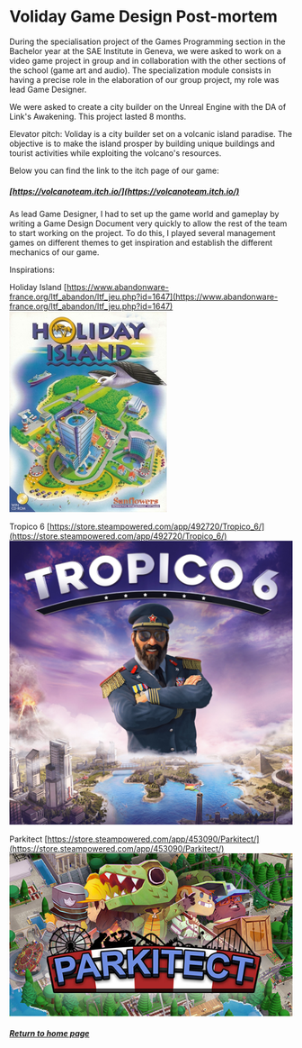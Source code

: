 # Voliday Game Design Post-mortem

During the specialisation project of the Games Programming section in the Bachelor year at the SAE Institute in Geneva, we were asked to work on a video game project in group and in collaboration with the other sections of the school (game art and audio). The specialization module consists in having a precise role in the elaboration of our group project, my role was lead Game Designer.

We were asked to create a city builder on the Unreal Engine with the DA of Link's Awakening. This project lasted 8 months.

Elevator pitch:
Voliday is a city builder set on a volcanic island paradise. The objective is to make the island prosper by building unique buildings and tourist activities while exploiting the volcano's resources.

Below you can find the link to the itch page of our game:
##### [https://volcanoteam.itch.io/](https://volcanoteam.itch.io/)

As lead Game Designer, I had to set up the game world and gameplay by writing a Game Design Document very quickly to allow the rest of the team to start working on the project. To do this, I played several management games on different themes to get inspiration and establish the different mechanics of our game.

Inspirations:

Holiday Island
[https://www.abandonware-france.org/ltf_abandon/ltf_jeu.php?id=1647](https://www.abandonware-france.org/ltf_abandon/ltf_jeu.php?id=1647)
![Cover_Holiday_Island](../assets/voliday_assets/Holiday_Island_cover.jpg)


Tropico 6
[https://store.steampowered.com/app/492720/Tropico_6/](https://store.steampowered.com/app/492720/Tropico_6/)
![Cover_Tropico_6](../assets/voliday_assets/tropico6Cover.jpg)


Parkitect
[https://store.steampowered.com/app/453090/Parkitect/](https://store.steampowered.com/app/453090/Parkitect/)
![Cover_Parkitect](../assets/voliday_assets/Parkitect_cover.jpg)


##### [Return to home page](https://sosolamojo.github.io/)
